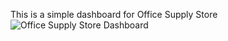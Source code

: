 This is a simple dashboard for Office Supply Store
![Office Supply Store Dashboard](https://github.com/user-attachments/assets/db81f7a3-e3be-4719-98fe-5a25cf3f56e8)
